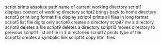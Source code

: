 script prints absolute path name of current working directory
script1 displays content of working directory
script2 brings back to home directory
script3 print long format file display
script4 prints all files in long format
script5 list file digits only
script6 creates a directory
scrpit7 mv a directory
script8 deletes a file
script9 deletes a directory
script10 moves directory to previous
script11 list all file in 3 directories
script12 prints type of file
script13 creates a symbolic link
script14 copy html files
